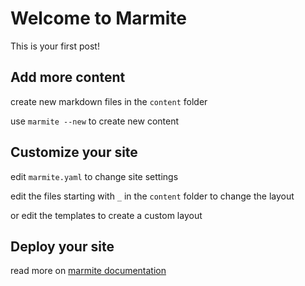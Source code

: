 # Welcome to Marmite

This is your first post!

## Add more content

create new markdown files in the `content` folder

use `marmite --new` to create new content

## Customize your site

edit `marmite.yaml` to change site settings

edit the files starting with `_` in the `content` folder to change the layout

or edit the templates to create a custom layout

## Deploy your site

read more on [marmite documentation](https://rochacbruno.github.io/marmite)

